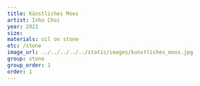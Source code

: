 ```yaml
---
title: Künstliches Moos
artist: Inho Choi
year: 2021
size:
materials: oil on stone
etc: /stone
image_url: ../../../../../static/images/kunstliches_moos.jpg
group: stone
group_order: 1
order: 1
---
```


